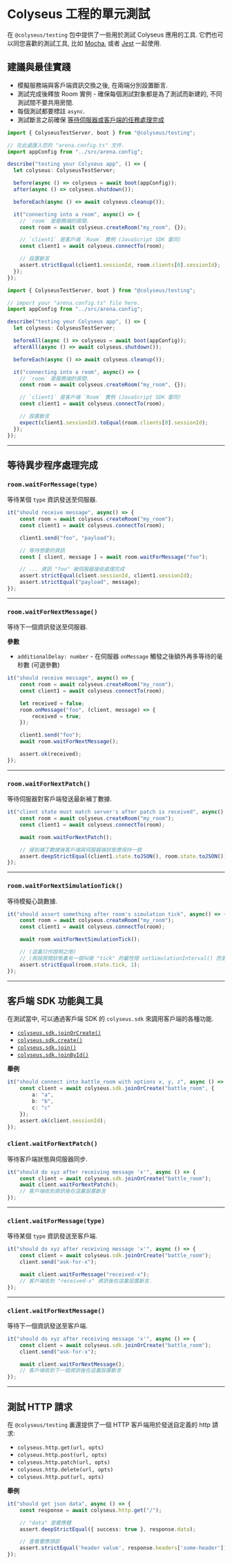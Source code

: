 # Colyseus 工程的單元測試

在 `@colyseus/testing` 包中提供了一些用於測試 Colyseus 應用的工具. 它們也可以同您喜歡的測試工具, 比如 [Mocha](https://mochajs.org/), 或者 [Jest](https://jestjs.io/) 一起使用.

## 建議與最佳實踐

- 模擬服務端與客戶端資訊交換之後, 在兩端分別設置斷言.
- 測試完成後釋放 Room 實例 - 確保每個測試對象都是為了測試而新建的, 不同測試間不要共用房間.
- 每個測試都要標註 `async`.
- 測試斷言之前確保 [等待伺服器或客戶端的任務處理完成](#等待異步程序處理完成)

```typescript fct_label="Mocha + TypeScript"
import { ColyseusTestServer, boot } from "@colyseus/testing";

// 在此處匯入您的 "arena.config.ts" 文件.
import appConfig from "../src/arena.config";

describe("testing your Colyseus app", () => {
  let colyseus: ColyseusTestServer;

  before(async () => colyseus = await boot(appConfig));
  after(async () => colyseus.shutdown());

  beforeEach(async () => await colyseus.cleanup());

  it("connecting into a room", async() => {
    // `room` 是服務端的房間.
    const room = await colyseus.createRoom("my_room", {});

    // `client1` 是客戶端 `Room` 實例 (JavaScript SDK 雷同)
    const client1 = await colyseus.connectTo(room);

    // 設置斷言
    assert.strictEqual(client1.sessionId, room.clients[0].sessionId);
  });
});
```

```typescript fct_label="Jest + TypeScript"
import { ColyseusTestServer, boot } from "@colyseus/testing";

// import your "arena.config.ts" file here.
import appConfig from "../src/arena.config";

describe("testing your Colyseus app", () => {
  let colyseus: ColyseusTestServer;

  beforeAll(async () => colyseus = await boot(appConfig));
  afterAll(async () => await colyseus.shutdown());

  beforeEach(async () => await colyseus.cleanup());

  it("connecting into a room", async() => {
    // `room` 是服務端的房間.
    const room = await colyseus.createRoom("my_room", {});

    // `client1` 是客戶端 `Room` 實例 (JavaScript SDK 雷同)
    const client1 = await colyseus.connectTo(room);

    // 設置斷言
    expect(client1.sessionId).toEqual(room.clients[0].sessionId);
  });
});
```

---

## 等待異步程序處理完成

### `room.waitForMessage(type)`

等待某個 `type` 資訊發送至伺服器.

```typescript
it("should receive message", async() => {
    const room = await colyseus.createRoom("my_room");
    const client1 = await colyseus.connectTo(room);

    client1.send("foo", "payload");

    // 等待想要的資訊
    const [ client, message ] = await room.waitForMessage("foo");

    // ... 資訊 "foo" 被伺服器接收處理完成
    assert.strictEqual(client.sessionId, client1.sessionId);
    assert.strictEqual("payload", message);
});
```

---

### `room.waitForNextMessage()`

等待下一個資訊發送至伺服器.

**參數**

- `additionalDelay: number` - 在伺服器 `onMessage` 觸發之後額外再多等待的毫秒數 (可選參數)

```typescript
it("should receive message", async() => {
    const room = await colyseus.createRoom("my_room");
    const client1 = await colyseus.connectTo(room);

    let received = false;
    room.onMessage("foo", (client, message) => {
        received = true;
    });

    client1.send("foo");
    await room.waitForNextMessage();

    assert.ok(received);
});
```

---

### `room.waitForNextPatch()`

等待伺服器對客戶端發送最新補丁數據.

```typescript
it("client state must match server's after patch is received", async() => {
    const room = await colyseus.createRoom("my_room");
    const client1 = await colyseus.connectTo(room);

    await room.waitForNextPatch();

    // 接到補丁數據後客戶端與伺服器端狀態應保持一致
    assert.deepStrictEqual(client1.state.toJSON(), room.state.toJSON());
});
```

---

### `room.waitForNextSimulationTick()`

等待模擬心跳數據.

```typescript
it("should assert something after room's simulation tick", async() => {
    const room = await colyseus.createRoom("my_room");
    const client1 = await colyseus.connectTo(room);

    await room.waitForNextSimulationTick();

    // (這裏只作說明之用)
    // (假設房間狀態裏有一個叫做 "tick" 的屬性隨 setSimulationInterval() 而更新)
    assert.strictEqual(room.state.tick, 1);
});
```

---

## 客戶端 SDK 功能與工具

在測試當中, 可以通過客戶端 SDK 的 `colyseus.sdk` 來調用客戶端的各種功能.

- [`colyseus.sdk.joinOrCreate()`](/colyseus/client/#joinorcreate-roomname-string-options-any)
- [`colyseus.sdk.create()`](/colyseus/client/#create-roomname-string-options-any)
- [`colyseus.sdk.join()`](/colyseus/client/#join-roomname-string-options-any)
- [`colyseus.sdk.joinById()`](/colyseus/client/#joinbyid-roomid-string-options-any)

**舉例**

```typescript
it("should connect into battle_room with options x, y, z", async () => {
    const client = await colyseus.sdk.joinOrCreate("battle_room", {
        a: "a",
        b: "b",
        c: "c"
    });
    assert.ok(client.sessionId);
});
```

### `client.waitForNextPatch()`

等待客戶端狀態與伺服器同步.

```typescript
it("should do xyz after receiving message 'x'", async () => {
    const client = await colyseus.sdk.joinOrCreate("battle_room");
    await client.waitForNextPatch();
    // 客戶端收到資訊後在這裏設置斷言
});
```

---

### `client.waitForMessage(type)`

等待某個 `type` 資訊發送至客戶端.

```typescript
it("should do xyz after receiving message 'x'", async () => {
    const client = await colyseus.sdk.joinOrCreate("battle_room");
    client.send("ask-for-x");

    await client.waitForMessage("received-x");
    // 客戶端收到 "received-x" 資訊後在這裏設置斷言.
});
```

---

### `client.waitForNextMessage()`

等待下一個資訊發送至客戶端.

```typescript
it("should do xyz after receiving message 'x'", async () => {
    const client = await colyseus.sdk.joinOrCreate("battle_room");
    client.send("ask-for-x");

    await client.waitForNextMessage();
    // 客戶端收到下一個資訊後在這裏設置斷言
});
```

---

## 測試 HTTP 請求

在 `@colyseus/testing` 裏還提供了一個 HTTP 客戶端用於發送自定義的 http 請求:

- `colyseus.http.get(url, opts)`
- `colyseus.http.post(url, opts)`
- `colyseus.http.patch(url, opts)`
- `colyseus.http.delete(url, opts)`
- `colyseus.http.put(url, opts)`

**舉例**

```typescript
it("should get json data", async () => {
    const response = await colyseus.http.get("/");

    // "data" 是響應體
    assert.deepStrictEqual({ success: true }, response.data);

    // 查看響應頭部
    assert.strictEqual('header value', response.headers['some-header']);
});
```
